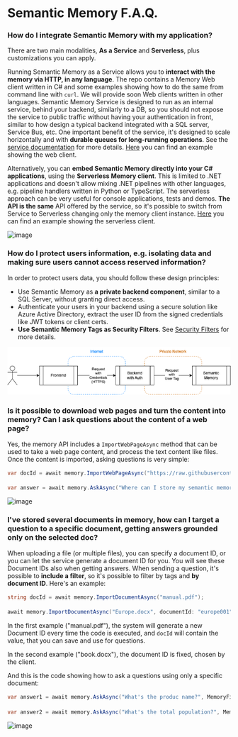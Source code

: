 # Semantic Memory F.A.Q.

### How do I integrate Semantic Memory with my application?

There are two main modalities, **As a Service** and **Serverless**, plus
customizations you can apply.

Running Semantic Memory as a Service allows you to **interact with the memory
via HTTP, in any language**. The repo contains a Memory Web client written in
C# and some examples showing how to do the same from command line with `curl`.
We will provide soon Web clients written in other languages. Semantic Memory
Service is designed to run as an internal service, behind your backend,
similarly to a DB, so you should not expose the service to public traffic
without having your authentication in front, similar to how design a typical
backend integrated with a SQL server, Service Bus, etc.
One important benefit of the service, it's designed to scale horizontally and
with **durable queues for long-running operations**.
See the [service documentation](../dotnet/Service/README.md) for more details.
[Here](../examples/002-dotnet-WebClient/README.md) you can find an example
showing the web client.

Alternatively, you can **embed Semantic Memory directly into your C#
applications**, using the **Serverless Memory client**. This is limited to
.NET applications and doesn't allow mixing .NET pipelines with other languages,
e.g. pipeline handlers written in Python or TypeScript. The serverless approach
can be very useful for console applications, tests and demos. **The API is the
same** API offered by the service, so it's possible to switch from Service to
Serverless changing only the memory client instance.
[Here](../examples/001-dotnet-Serverless/README.md) you can find an example
showing the serverless client.

![image](https://github.com/microsoft/semantic-memory/assets/371009/83d6487f-75f2-42d9-9ab5-ea6aed65231b)

### How do I protect users information, e.g. isolating data and making sure users cannot access reserved information?

In order to protect users data, you should follow these design principles:

* Use Semantic Memory as **a private backend component**, similar to a SQL
  Server, without granting direct access.
* Authenticate your users in your backend using a secure solution like Azure
  Active Directory, extract the user ID from the signed credentials like JWT
  tokens or client certs.
* **Use Semantic Memory Tags as Security Filters**. See
  [Security Filters](SECURITY_FILTERS.md) for more details.

![Network diagram](network.png)

### Is it possible to download web pages and turn the content into memory? Can I ask questions about the content of a web page?

Yes, the memory API includes a `ImportWebPageAsync` method that can be used
to take a web page content, and process the text content like files. Once
the content is imported, asking questions is very simple:

```csharp
var docId = await memory.ImportWebPageAsync("https://raw.githubusercontent.com/microsoft/semantic-memory/main/README.md");

var answer = await memory.AskAsync("Where can I store my semantic memory records?", MemoryFilters.ByDocument(docId));
```

![image](https://github.com/microsoft/semantic-memory/assets/371009/83d6487f-75f2-42d9-9ab5-ea6aed65231b)

### I've stored several documents in memory, how can I target a question to a specific document, getting answers grounded only on the selected doc?

When uploading a file (or multiple files), you can specify a document ID,
or you can let the service generate a document ID for you. You will see these
Document IDs also when getting answers. When sending a question, it's
possible to **include a filter**, so it's possible to filter by tags and
**by document ID**. Here's an example:

```csharp
string docId = await memory.ImportDocumentAsync("manual.pdf");

await memory.ImportDocumentAsync("Europe.docx", documentId: "europe001");
```

In the first example ("manual.pdf"), the system will generate a new Document ID
every time the code is executed, and `docId` will contain the value, that you
can save and use for questions.

In the second example ("book.docx"), the document ID is fixed, chosen by the
client.

And this is the code showing how to ask a questions using only a specific document:

```csharp
var answer1 = await memory.AskAsync("What's the produc name?", MemoryFilters.ByDocument(docId));

var answer2 = await memory.AskAsync("What's the total population?", MemoryFilters.ByDocument("europe001"));
```

![image](https://github.com/microsoft/semantic-memory/assets/371009/18ea98ee-1210-498d-8513-56abc795ce4d)
